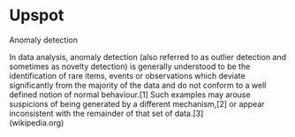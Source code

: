 # Upspot
Anomaly detection

In data analysis, anomaly detection (also referred to as outlier detection and sometimes as novelty detection) is generally understood to be the identification of rare items, events or observations which deviate significantly from the majority of the data and do not conform to a well defined notion of normal behaviour.[1] Such examples may arouse suspicions of being generated by a different mechanism,[2] or appear inconsistent with the remainder of that set of data.[3] <br>(wikipedia.org)
